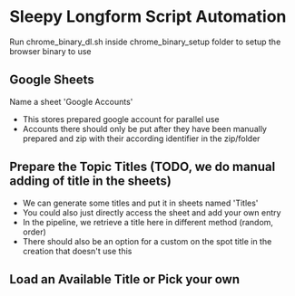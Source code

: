 # Sleepy Longform Script Automation

Run chrome_binary_dl.sh inside chrome_binary_setup folder to setup the browser binary to use

## Google Sheets

Name a sheet 'Google Accounts'

- This stores prepared google account for parallel use
- Accounts there should only be put after they have been manually prepared and zip with their according identifier in the zip/folder

## Prepare the Topic Titles (TODO, we do manual adding of title in the sheets)

- We can generate some titles and put it in sheets named 'Titles'
- You could also just directly access the sheet and add your own entry
- In the pipeline, we retrieve a title here in different method (random, order)
- There should also be an option for a custom on the spot title in the creation that doesn't use this

## Load an Available Title or Pick your own
